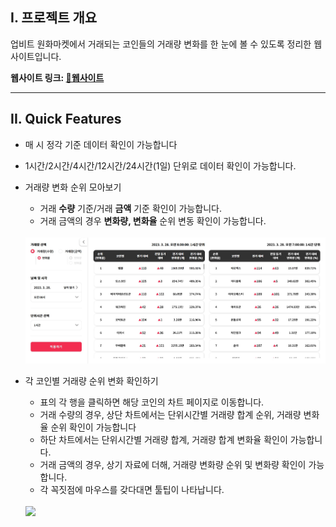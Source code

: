 ## I. 프로젝트 개요  

업비트 원화마켓에서 거래되는 코인들의 거래량 변화를 한 눈에 볼 수 있도록 정리한 웹사이트입니다.  
  
**웹사이트 링크: [🔗웹사이트](https://junbit.vercel.app/ 'https://junbit.vercel.app/')**  
  
---    
## II. Quick Features  
- 매 시 정각 기준 데이터 확인이 가능합니다
- 1시간/2시간/4시간/12시간/24시간(1일) 단위로 데이터 확인이 가능합니다.
- 거래량 변화 순위 모아보기  
  - 거래 <strong>수량</strong> 기준/거래 <strong>금액</strong> 기준 확인이 가능합니다.
  - 거래 금액의 경우 <strong>변화량, 변화율</strong> 순위 변동 확인이 가능합니다.  
  <br />
  <img src='./media/table.jpg' width='900px' />

    
- 각 코인별 거래량 순위 변화 확인하기
  - 표의 각 행을 클릭하면 해당 코인의 차트 페이지로 이동합니다.
  - 거래 수량의 경우, 상단 차트에서는 단위시간별 거래량 합계 순위, 거래량 변화율 순위 확인이 가능합니다
  - 하단 차트에서는 단위시간별 거래량 합계, 거래량 합계 변화율 확인이 가능합니다.
  - 거래 금액의 경우, 상기 자료에 더해, 거래량 변화량 순위 및 변화량 확인이 가능합니다.
  - 각 꼭짓점에 마우스를 갖다대면 툴팁이 나타납니다.
  <br />
  <img src='./media/chart-compressed.gif' width='900px' />
